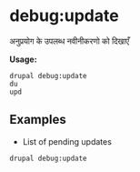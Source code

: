 # debug:update
अनुप्रयोग के उपलब्ध नवीनीकरणो को दिखाएँ

**Usage:**
```
drupal debug:update
du
upd
```

## Examples
* List of pending updates
```
drupal debug:update
```
